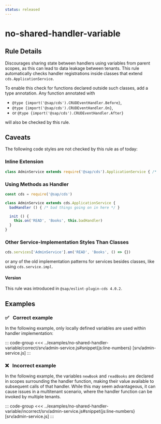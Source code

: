 ```yaml
---
status: released
---
```


<script setup>
  import PlaygroundBadge from '../components/PlaygroundBadge.vue'
</script>

# no-shared-handler-variable

## Rule Details

Discourages sharing state between handlers using variables from parent scopes, as this can lead to data leakage between tenants.
This rule automatically checks handler registrations inside classes that extend `cds.ApplicationService`.

To enable this check for functions declared outside such classes, add a type annotation.
Any function annotated with

- `@type {import('@sap/cds').CRUDEventHandler.Before}`,
- `@type {import('@sap/cds').CRUDEventHandler.On}`,
- or `@type {import('@sap/cds').CRUDEventHandler.After}`

will also be checked by this rule.


## Caveats
The following code styles are not checked by this rule as of today:

### Inline Extension
```js
class AdminService extends require('@sap/cds').ApplicationService { /* … */ }
```

### Using Methods as Handler
```js
const cds = require('@sap/cds')

class AdminService extends cds.ApplicationService {
  badHandler () { /* bad things going on in here */ }

  init () {
    this.on('READ', 'Books', this.badHandler)
  }
}
```

### Other Service-Implementation Styles Than Classes
```js
cds.services['AdminService'].on('READ', 'Books', () => {})
```
or any of the old implementation patterns for services besides classes, like using `cds.service.impl`.


#### Version
This rule was introduced in `@sap/eslint-plugin-cds 4.0.2`.

## Examples

### ✅ &nbsp; Correct example

In the following example, only locally defined variables are used within handler implementation:

::: code-group
<<< ../examples/no-shared-handler-variable/correct/srv/admin-service.js#snippet{js:line-numbers} [srv/admin-service.js]
:::
<PlaygroundBadge
  name="no-shared-handler-variable"
  kind="correct"
  :files="['srv/admin-service.js']"
/>

### ❌ &nbsp; Incorrect example

In the following example, the variables `newBook` and `readBooks` are declared in scopes surrounding the handler function, making their value available to subsequent calls of that handler. While this may seem advantageous, it can cause issues in a multitenant scenario, where the handler function can be invoked by multiple tenants.

::: code-group
<<< ../examples/no-shared-handler-variable/incorrect/srv/admin-service.js#snippet{js:line-numbers} [srv/admin-service.js]
:::
<PlaygroundBadge
  name="no-shared-handler-variable"
  kind="incorrect"
  :files="['srv/admin-service.js']"
/>
